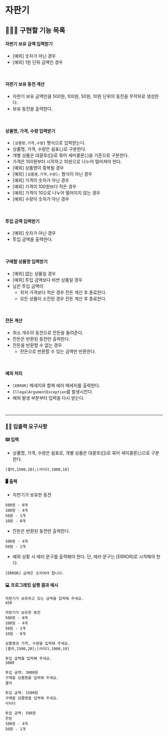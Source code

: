 # 자판기

## 👩🏻‍💻 구현할 기능 목록

#### 자판기 보유 금액 입력받기

- [예외] 숫자가 아닌 경우
- [예외] 1원 단위 금액인 경우

<br>

#### 자판기 보유 동전 계산

- 자판기 보유 금액만큼 500원, 100원, 50원, 10원 단위의 동전을 무작위로 생성한다.
- 보유 동전을 출력한다.

<br>

#### 상품명, 가격, 수량 입력받기

- `[상품명,가격,수량]` 형식으로 입력받는다.
- 상품명, 가격, 수량은 쉼표(,)로 구분한다.
- 개별 상품은 대괄호([])로 묶어 세미콜론(;)을 기준으로 구분한다.
- 가격은 100원부터 시작하고 10원으로 나누어 떨어져야 한다.
- [예외] 상품명이 중복될 경우
- [예외] `[상품명,가격,수량];` 형식이 아닌 경우
- [예외] 가격이 숫자가 아닌 경우
- [예외] 가격이 100원보다 작은 경우
- [예외] 가격이 10으로 나누어 떨어지지 않는 경우
- [예외] 수량이 숫자가 아닌 경우

<br>

#### 투입 금액 입력받기

- [예외] 숫자가 아닌 경우
- 투입 금액을 출력한다.

<br>

#### 구매할 상품명 입력받기

- [예외] 없는 상품일 경우
- [예외] 투입 금액보다 비싼 상품일 경우
- 남은 투입 금액이
  - 최저 가격보다 적은 경우 잔돈 계산 후 종료한다.
  - 모든 상품이 소진된 경우 잔돈 계산 후 종료한다.

<br>

#### 잔돈 계산
- 최소 개수의 동전으로 잔돈을 돌려준다.
- 잔돈은 반환된 동전만 출력한다.
- 잔돈을 반환할 수 없는 경우
  - 잔돈으로 반환할 수 있는 금액만 반환한다.

<br>

#### 예외 처리
- `[ERROR]` 메세지와 함께 에러 메세지를 출력한다.
- `IllegalArgumentException`를 발생시킨다.
- 예외 발생 부분부터 입력을 다시 받는다.

<br>

---
### ✍🏻 입출력 요구사항

#### ⌨️ 입력

- 상품명, 가격, 수량은 쉼표로, 개별 상품은 대괄호([])로 묶어 세미콜론(;)으로 구분한다.

```
[콜라,1500,20];[사이다,1000,10]
```

#### 🖥 출력

- 자판기가 보유한 동전

```
500원 - 0개
100원 - 4개
50원 - 1개
10원 - 0개
```

- 잔돈은 반환된 동전만 출력한다.

```
100원 - 4개
50원 - 1개
```

- 예외 상황 시 에러 문구를 출력해야 한다. 단, 에러 문구는 [ERROR]로 시작해야 한다.

```
[ERROR] 금액은 숫자여야 합니다.
```

#### 💻 프로그래밍 실행 결과 예시

```
자판기가 보유하고 있는 금액을 입력해 주세요.
450

자판기가 보유한 동전
500원 - 0개
100원 - 4개
50원 - 1개
10원 - 0개

상품명과 가격, 수량을 입력해 주세요.
[콜라,1500,20];[사이다,1000,10]

투입 금액을 입력해 주세요.
3000

투입 금액: 3000원
구매할 상품명을 입력해 주세요.
콜라

투입 금액: 1500원
구매할 상품명을 입력해 주세요.
사이다

투입 금액: 500원
잔돈
100원 - 4개
50원 - 1개
```


